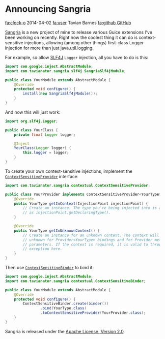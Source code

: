 # Announcing Sangria

<div class="infobar">

<fa:clock-o> 2014-04-02
<fa:user> Tavian Barnes
[<fa:github> GitHub](https://github.com/tavianator/sangria)

</div>


[Sangria] is a new project of mine to release various Guice extensions I've been working on recently.
Right now the coolest thing it can do is context-sensitive injections, allowing (among other things) first-class Logger injection for more than just java.util.logging.

[Sangria]: /sangria

For example, so allow [SLF4J] `Logger` injection, all you have to do is this:

[SLF4J]: http://slf4j.org/

```java
import com.google.inject.AbstractModule;
import com.tavianator.sangria.slf4j.SangriaSlf4jModule;

public class YourModule extends AbstractModule {
    @Override
    protected void configure() {
        install(new SangriaSlf4jModule());
    }
}
```

And now this will just work:

```java
import org.slf4j.Logger;

public class YourClass {
    private final Logger logger;

    @Inject
    YourClass(Logger logger) {
        this.logger = logger;
    }
}
```

To create your own context-sensitive injections, implement the [`ContextSensitiveProvider`] interface:

[`ContextSensitiveProvider`]: /sangria/apidocs/com/tavianator/sangria/contextual/ContextSensitiveProvider.html

```java
import com.tavianator.sangria.contextual.ContextSensitiveProvider;

public class YourProvider implements ContextSensitiveProvider<YourType> {
    @Override
    public YourType getInContext(InjectionPoint injectionPoint) {
        // Create an instance. The type you're being injected into is available
        // as injectionPoint.getDeclaringType().
    }

    @Override
    public YourType getInUnknownContext() {
        // Create an instance for an unknown context. The context will be
        // unknown for Provider<YourType> bindings and for Provider method
        // parameters. If the context is required, it is valid to throw an
        // exception here.
    }
}
```

Then use [`ContextSensitiveBinder`] to bind it:

[`ContextSensitiveBinder`]: /sangria/apidocs/com/tavianator/sangria/contextual/ContextSensitiveBinder.html

```java
import com.google.inject.AbstractModule;
import com.tavianator.sangria.contextual.ContextSensitiveBinder;

public class YourModule extends AbstractModule {
    @Override
    protected void configure() {
        ContextSensitiveBinder.create(binder())
                .bind(YourType.class)
                .toContextSensitiveProvider(YourProvider.class);
    }
}
```

Sangria is released under the [Apache License, Version 2.0].

[Apache License, Version 2.0]: http://www.apache.org/licenses/LICENSE-2.0.html
